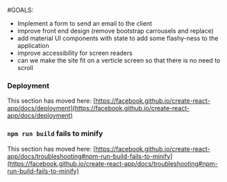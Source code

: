 #GOALS:
- Implement a form to send an email to the client
- improve front end design (remove bootstrap carrousels and replace)
- add material UI components with state to add some flashy-ness to the application
- improve accessibility for screen readers
- can we make the site fit on a verticle screen so that there is no need to scroll

### Deployment

This section has moved here: [https://facebook.github.io/create-react-app/docs/deployment](https://facebook.github.io/create-react-app/docs/deployment)

### `npm run build` fails to minify

This section has moved here: [https://facebook.github.io/create-react-app/docs/troubleshooting#npm-run-build-fails-to-minify](https://facebook.github.io/create-react-app/docs/troubleshooting#npm-run-build-fails-to-minify)
